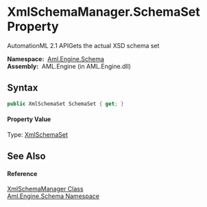 XmlSchemaManager.SchemaSet Property
===================================
AutomationML 2.1 APIGets the actual XSD schema set

  **Namespace:**  [Aml.Engine.Schema][1]  
  **Assembly:**  AML.Engine (in AML.Engine.dll)

Syntax
------

```csharp
public XmlSchemaSet SchemaSet { get; }
```

#### Property Value
Type: [XmlSchemaSet][2]

See Also
--------

#### Reference
[XmlSchemaManager Class][3]  
[Aml.Engine.Schema Namespace][1]  

[1]: ../README.md
[2]: https://docs.microsoft.com/dotnet/api/system.xml.schema.xmlschemaset
[3]: README.md
[4]: https://www.automationml.org
[5]: ../../icons/logoShade.png